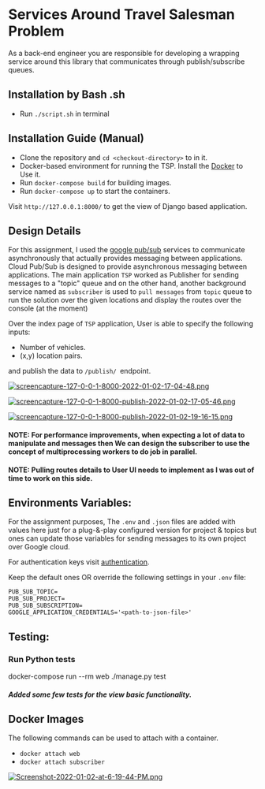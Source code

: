 # Services Around Travel Salesman Problem

As a back-end engineer you are responsible for developing a wrapping service around this
library that communicates through publish/subscribe queues.

## Installation by Bash .sh
- Run `./script.sh` in terminal

## Installation Guide (Manual)

- Clone the repository and `cd <checkout-directory>` to in it.
- Docker-based environment for running the TSP. Install the [Docker](https://docs.docker.com/get-docker/) to Use it.
- Run `docker-compose build` for building images.
- Run `docker-compose up` to start the containers.

Visit `http://127.0.0.1:8000/` to get the view of Django based application.

## Design Details
For this assignment, I used the [google pub/sub](https://cloud.google.com/pubsub/docs/overview) services to communicate asynchronously that actually provides messaging between applications. Cloud Pub/Sub is designed to provide asynchronous messaging between applications. The main application `TSP` worked as Publisher for sending messages to a "topic" queue and on the other hand, another background service named as `subscriber` is used to `pull messages` from `topic` queue to run the solution over the given locations and display the routes over the console (at the moment)

Over the index page of `TSP` application, User is able to specify the following inputs:
- Number of vehicles.
- (x,y) location pairs.

and publish the data to `/publish/ `endpoint.

[![screencapture-127-0-0-1-8000-2022-01-02-17-04-48.png](https://i.postimg.cc/mg7PH5yt/screencapture-127-0-0-1-8000-2022-01-02-17-04-48.png)](https://postimg.cc/FYsFtGq4)

[![screencapture-127-0-0-1-8000-publish-2022-01-02-17-05-46.png](https://i.postimg.cc/k4HJZQv0/screencapture-127-0-0-1-8000-publish-2022-01-02-17-05-46.png)](https://postimg.cc/N91v2rVD)

[![screencapture-127-0-0-1-8000-publish-2022-01-02-19-16-15.png](https://i.postimg.cc/28F0dhNG/screencapture-127-0-0-1-8000-publish-2022-01-02-19-16-15.png)](https://postimg.cc/dL3Rw71Z)


#### NOTE: For performance improvements, when expecting a lot of data to manipulate and messages then We can design the subscriber to use the concept of multiprocessing workers to do job in parallel.

#### NOTE: Pulling routes details to User UI needs to implement as I was out of time to work on this side.


## Environments Variables:
For the assignment purposes, The `.env` and `.json` files are added with values here just for a plug-&-play configured version for project & topics but ones can update those variables for sending messages to its own project over Google cloud.

For authentication keys visit [authentication](https://cloud.google.com/docs/authentication/getting-started).

Keep the default ones OR override the following settings in your `.env` file:

```
PUB_SUB_TOPIC=
PUB_SUB_PROJECT=
PUB_SUB_SUBSCRIPTION=
GOOGLE_APPLICATION_CREDENTIALS='<path-to-json-file>'
```

## Testing:

### Run Python tests
docker-compose run --rm web ./manage.py test 
##### Added some few tests for the view basic functionality.

## Docker Images
The following commands can be used to attach with a container.
- `docker attach web`
- `docker attach subscriber`

[![Screenshot-2022-01-02-at-6-19-44-PM.png](https://i.postimg.cc/K8sZpXr9/Screenshot-2022-01-02-at-6-19-44-PM.png)](https://postimg.cc/hXTWh5Yx)
